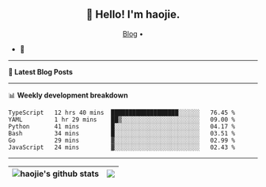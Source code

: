 <h2 align="center">👋 Hello! I'm haojie.</h2>
<p align="center">
  <a href="https://aoyouer.com">Blog</a> •
</p>


- 🔭 


-------

**📝 Latest Blog Posts**


-------

📊 **Weekly development breakdown**
<!--START_SECTION:waka-->

```text
TypeScript   12 hrs 40 mins  ███████████████████░░░░░░   76.45 %
YAML         1 hr 29 mins    ██▒░░░░░░░░░░░░░░░░░░░░░░   09.00 %
Python       41 mins         █░░░░░░░░░░░░░░░░░░░░░░░░   04.17 %
Bash         34 mins         █░░░░░░░░░░░░░░░░░░░░░░░░   03.51 %
Go           29 mins         ▓░░░░░░░░░░░░░░░░░░░░░░░░   02.99 %
JavaScript   24 mins         ▓░░░░░░░░░░░░░░░░░░░░░░░░   02.43 %
```

<!--END_SECTION:waka-->

-------



| <img align="center" src="https://github-readme-stats.vercel.app/api?username=haojie06&show_icons=true&theme=graywhite&show_icons=true&count_private=true&include_all_commits=true&hide_border=true" alt="haojie's github stats" /> | <img align="center" src="https://github-readme-stats.vercel.app/api/top-langs/?username=haojie06&layout=compact&theme=graywhite&hide_border=true&hide=css,html" /> |
| ------------- | ------------- |


